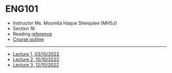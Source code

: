 # ENG101

- Instructor Ms. Moumita Haque Shenjutee (MHSJ)
- Section 16
- Reading [reference](./Compilation%20of%20Materials%20for%20ENG%20101%20by%20the%20Department%20of%20English%2C.pdf)
- [Course outline](./MSB_Updated%20ENG%20101%20Course%20Outline_Summer%202022.pdf)

---

- [Lecture 1, 03/10/2022](./Lectures/Lecture-1.md)
- [Lecture 2, 10/10/2022](./Lectures/Lecture-2.md)
- [Lecture 3, 12/10/2022](./Lectures/Lecture-3.md)
